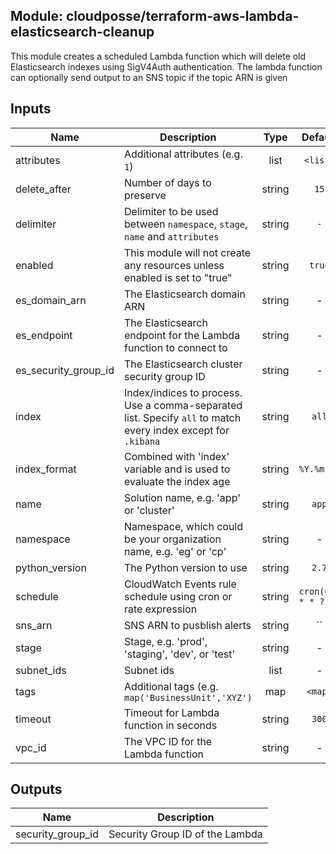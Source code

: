 ## Module: cloudposse/terraform-aws-lambda-elasticsearch-cleanup

This module creates a scheduled Lambda function which will delete old
Elasticsearch indexes using SigV4Auth authentication. The lambda
function can optionally send output to an SNS topic if the topic ARN
is given

## Inputs

| Name | Description | Type | Default | Required |
|------|-------------|:----:|:-----:|:-----:|
| attributes | Additional attributes (e.g. `1`) | list | `<list>` | no |
| delete_after | Number of days to preserve | string | `15` | no |
| delimiter | Delimiter to be used between `namespace`, `stage`, `name` and `attributes` | string | `-` | no |
| enabled | This module will not create any resources unless enabled is set to "true" | string | `true` | no |
| es_domain_arn | The Elasticsearch domain ARN | string | - | yes |
| es_endpoint | The Elasticsearch endpoint for the Lambda function to connect to | string | - | yes |
| es_security_group_id | The Elasticsearch cluster security group ID | string | - | yes |
| index | Index/indices to process. Use a comma-separated list. Specify `all` to match every index except for `.kibana` | string | `all` | no |
| index_format | Combined with 'index' variable and is used to evaluate the index age | string | `%Y.%m.%d` | no |
| name | Solution name, e.g. 'app' or 'cluster' | string | `app` | no |
| namespace | Namespace, which could be your organization name, e.g. 'eg' or 'cp' | string | - | yes |
| python_version | The Python version to use | string | `2.7` | no |
| schedule | CloudWatch Events rule schedule using cron or rate expression | string | `cron(0 3 * * ? *)` | no |
| sns_arn | SNS ARN to pusblish alerts | string | `` | no |
| stage | Stage, e.g. 'prod', 'staging', 'dev', or 'test' | string | - | yes |
| subnet_ids | Subnet ids | list | - | yes |
| tags | Additional tags (e.g. `map('BusinessUnit','XYZ')` | map | `<map>` | no |
| timeout | Timeout for Lambda function in seconds | string | `300` | no |
| vpc_id | The VPC ID for the Lambda function | string | - | yes |

## Outputs

| Name | Description |
|------|-------------|
| security_group_id | Security Group ID of the Lambda |


